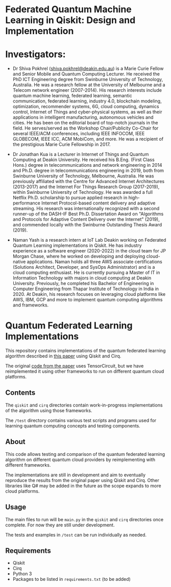 # Federated Quantum Machine Learning in Qiskit: Design and Implementation

# Investigators:

- Dr Shiva Pokhrel (shiva.pokhrel@deakin.edu.au) is a Marie Curie Fellow and Senior Mobile and Quantum Computing Lecturer. He received the PhD ICT Engineering degree from Swinburne University of Technology, Australia. He was a research fellow at the University of Melbourne and a Telecom network engineer (2007-2014). His research interests include quantum machine learning, federated learning, semantic communication, federated learning, industry 4.0, blockchain modeling, optimization, recommender systems, 6G, cloud computing, dynamics control, Internet of Things and cyber-physical systems, as well as their applications in intelligent manufacturing, autonomous vehicles and cities. He has been on the editorial board of top-notch journals in the field. He serves/served as the Workshop Chair/Publicity Co-Chair for several IEEE/ACM conferences, including IEEE INFOCOM, IEEE GLOBECOM, IEEE ICC, ACM MobiCom, and more. He was a recipient of the prestigious Marie Curie Fellowship in 2017.

- Dr Jonathan Kua is a Lecturer in Internet of Things and Quantum Computing at Deakin University. He received his B.Eng. (First Class Hons.) degree in telecommunications and network engineering in 2014 and Ph.D. degree in telecommunications engineering in 2019, both from Swinburne University of Technology, Melbourne, Australia. He was previously affiliated with the Centre for Advanced Internet Architectures (2013-2017) and the Internet For Things Research Group (2017-2019), within Swinburne University of Technology. He was awarded a full Netflix Ph.D. scholarship to pursue applied research in high-performance Internet Protocol-based content delivery and adaptive streaming. His research was internationally recognized with a second runner-up of the DASH-IF Best Ph.D. Dissertation Award on "Algorithms and Protocols for Adaptive Content Delivery over the Internet" (2019), and commended locally with the Swinburne Outstanding Thesis Award (2019).

- Naman Yash is a research intern at IoT Lab Deakin working on Federated Quantum Learning implementations in Qiskit. He has industry experience as a software engineer (2020-2022) in the cloud team for JP Morgan Chase, where he worked on developing and deploying cloud-native applications. Naman holds all three AWS associate certifications (Solutions Architect, Developer, and SysOps Administrator) and is a cloud computing enthusiast. He is currently pursuing a Master of IT in Information Technology with majors in cloud computing at Deakin University. Previously, he completed his Bachelor of Engineering in Computer Engineering from Thapar Institute of Technology in India in 2020. At Deakin, his research focuses on leveraging cloud platforms like AWS, IBM, GCP and more to implement quantum computing algorithms and frameworks.

# Quantum Federated Learning Implementations

This repository contains implementations of the quantum federated learning algorithm described in [this paper](https://arxiv.org/abs/2209.00768) using Qiskit and Cirq.

The original [code from the paper](https://github.com/haimengzhao/quantum-fed-infer) uses TensorCircuit, but we have reimplemented it using other frameworks to run on different quantum cloud platforms.

## Contents

The `qiskit` and `cirq` directories contain work-in-progress implementations of the algorithm using those frameworks.

The `/test` directory contains various test scripts and programs used for learning quantum computing concepts and testing components.

## About

This code allows testing and comparison of the quantum federated learning algorithm on different quantum cloud providers by reimplementing with different frameworks.

The implementations are still in development and aim to eventually reproduce the results from the original paper using Qiskit and Cirq. Other libraries like Q# may be added in the future as the scope expands to more cloud platforms.

## Usage

The main files to run will be `main.py` in the `qiskit` and `cirq` directories once complete. For now they are still under development.

The tests and examples in `/test` can be run individually as needed.

## Requirements

- Qiskit
- Cirq
- Python 3
- Packages to be listed in `requirements.txt` (to be added)
